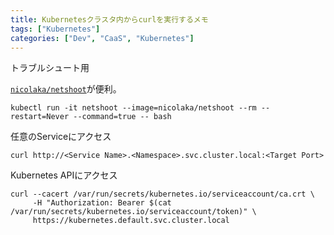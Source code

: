 ```yaml
---
title: Kubernetesクラスタ内からcurlを実行するメモ
tags: ["Kubernetes"]
categories: ["Dev", "CaaS", "Kubernetes"]
---
```


トラブルシュート用

[`nicolaka/netshoot`](https://github.com/nicolaka/netshoot)が便利。

```
kubectl run -it netshoot --image=nicolaka/netshoot --rm --restart=Never --command=true -- bash
```

任意のServiceにアクセス

```
curl http://<Service Name>.<Namespace>.svc.cluster.local:<Target Port>
```

Kubernetes APIにアクセス

```
curl --cacert /var/run/secrets/kubernetes.io/serviceaccount/ca.crt \
     -H "Authorization: Bearer $(cat /var/run/secrets/kubernetes.io/serviceaccount/token)" \
     https://kubernetes.default.svc.cluster.local
```
